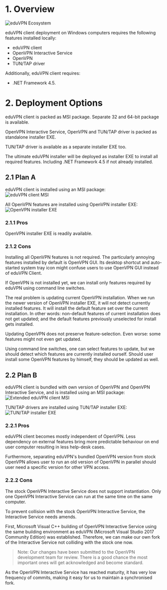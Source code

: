 # 1. Overview

![eduVPN Ecosystem](../images/basic.svg "eduVPN Ecosystem")

eduVPN client deployment on Windows computers requires the following features installed locally:
- eduVPN client
- OpenVPN Interactive Service
- OpenVPN
- TUN/TAP driver

Additionally, eduVPN client requires:
- .NET Framework 4.5.


# 2. Deployment Options

eduVPN client is packed as MSI package. Separate 32 and 64-bit package is available.

OpenVPN Interactive Service, OpenVPN and TUN/TAP driver is packed as standalone installer EXE.

TUN/TAP driver is available as a separate installer EXE too.

The ultimate eduVPN installer will be deployed as installer EXE to install all required features. Including .NET Framework 4.5 if not already installed.


## 2.1 Plan A

eduVPN client is installed using an MSI package:  
![eduVPN client MSI](../images/basic-eduVPN-MSI-1.svg "eduVPN client MSI")

All OpenVPN features are installed using OpenVPN installer EXE:  
![OpenVPN installer EXE](../images/basic-OpenVPN-EXE-1.svg "OpenVPN installer EXE")


### 2.1.1 Pros

OpenVPN installer EXE is readily available.


### 2.1.2 Cons

Installing all OpenVPN features is not required. The particularly annoying features installed by default is OpenVPN GUI. Its desktop shortcut and auto-started system tray icon might confuse users to use OpenVPN GUI instead of eduVPN Client.

If OpenVPN is not installed yet, we can install only features required by eduVPN using command line switches.

The real problem is updating current OpenVPN installation. When we run the newer version of OpenVPN installer EXE, it will not detect currently installed features. It will install the default feature set over the current installation. In other words: non-default features of current installation does not get updated; and the default features previously unselected for install gets installed.

Updating OpenVPN does not preserve feature-selection. Even worse: some features might not even get updated.

Using command line switches, one can select features to update, but we should detect which features are currently installed ourself. Should user install some OpenVPN features by himself, they should be updated as well.


## 2.2 Plan B

eduVPN client is bundled with own version of OpenVPN and OpenVPN Interactive Service, and is installed using an MSI package:  
![Extended eduVPN client MSI](../images/basic-eduVPN-MSI-2.svg "Extended eduVPN client MSI")

TUN/TAP drivers are installed using TUN/TAP installer EXE:  
![TUN/TAP installer EXE](../images/basic-TUNTAP-EXE-1.svg "TUN/TAP installer EXE")


### 2.2.1 Pros

eduVPN client becomes mostly independent of OpenVPN. Less dependency on external features bring more predictable behaviour on end user computer resulting in less help-desk cases.

Furthermore, separating eduVPN's bundled OpenVPN version from stock OpenVPN allows user to run an old version of OpenVPN in parallel should user need a specific version for other VPN access.


### 2.2.2 Cons

The stock OpenVPN Interactive Service does not support instantiation. Only one OpenVPN Interactive Service can run at the same time on the same computer.

To prevent collision with the stock OpenVPN Interactive Service, the Interactive Service needs amends.

First, Microsoft Visual C++ building of OpenVPN Interactive Service using the same building environment as eduVPN (Microsoft Visual Studio 2017 Community Edition) was established. Therefore, we can make our own fork of the Interactive Service not colliding with the stock one now.

> Note: Our changes have been submitted to the OpenVPN development team for review. There is a good chance the most important ones will get acknowledged and become standard.

As the OpenVPN Interactive Service has reached maturity, it has very low frequency of commits, making it easy for us to maintain a synchronised fork.
